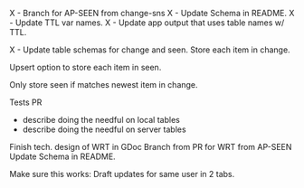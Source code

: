 X - Branch for AP-SEEN from change-sns
X - Update Schema in README.
X - Update TTL var names.
X - Update app output that uses table names w/ TTL.

X - Update table schemas for change and seen.
Store each item in change.

Upsert option to store each item in seen.

Only store seen if matches newest item in change.

Tests
PR
- describe doing the needful on local tables
- describe doing the needful on server tables


Finish tech. design of WRT in GDoc
Branch from PR for WRT from AP-SEEN
Update Schema in README.

Make sure this works: Draft updates for same user in 2 tabs.
